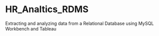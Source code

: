 # HR_Analtics_RDMS
Extracting and analyzing data from a Relational Database using MySQL Workbench and Tableau
